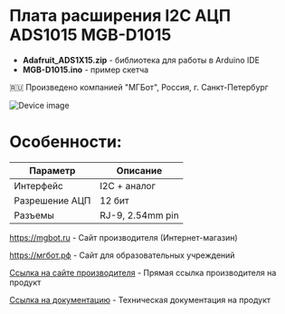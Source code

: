 # Плата расширения I2C АЦП ADS1015 MGB-D1015

- **Adafruit_ADS1X15.zip** - библиотека для работы в Arduino IDE
- **MGB-D1015.ino** - пример скетча

🇷🇺 Произведено компанией "МГБот", Россия, г. Санкт-Петербург

![Device image](https://books.mgbot.ru/images/MGB-D1015.png)

# Особенности:

| Параметр    | Описание |
| ----------- | -----------|
| Интерфейс   | I2C + аналог|
| Разрешение АЦП       | 12 бит |
| Разъемы     | RJ-9, 2.54mm pin|

https://mgbot.ru  - Сайт производителя (Интернет-магазин)

https://мгбот.рф  - Сайт для образовательных учреждений

[Ссылка на сайте производителя](https://mgbot.ru/catalog/platy_rasshireniya/plata_rasshireniya_i2c_atsp_ads1015_razem_rj_9_mgb_d1015/) - Прямая ссылка производителя на продукт

[Ссылка на документацию](https://books.mgbot.ru/devices/MGB-D1015.pdf) - Техническая документация на продукт